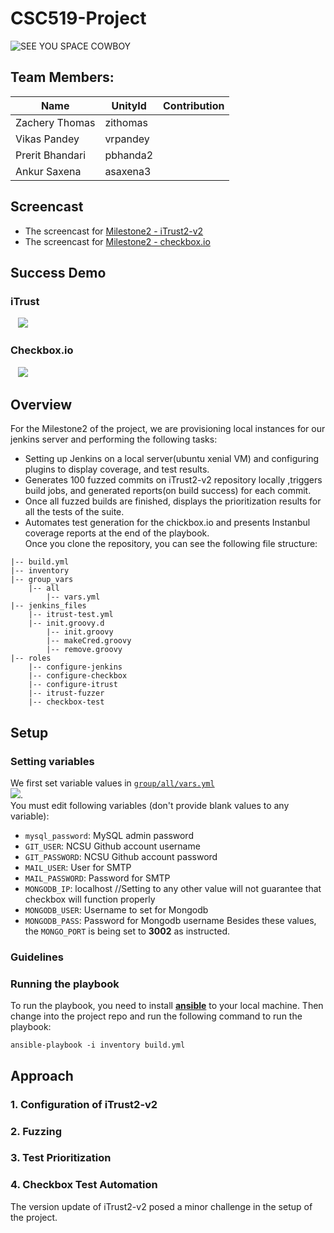 # CSC519-Project


![SEE YOU SPACE COWBOY](https://img.youtube.com/vi/yg7V67ptg18/0.jpg)

## Team Members:
| Name | UnityId | Contribution |
|---------------------|-------|----------|
| Zachery Thomas | zithomas |  |
| Vikas Pandey | vrpandey |  |
| Prerit Bhandari | pbhanda2 | |
| Ankur Saxena | asaxena3 |  |

## Screencast
+ The screencast for [Milestone2 - iTrust2-v2]()
+ The screencast for [Milestone2 - checkbox.io]()

## Success Demo
### iTrust  
    ![](https://github.ncsu.edu/asaxena3/CSC519-Project/blob/Milestone2/tutorial_material/itrust-demo.gif)   

### Checkbox.io    
    ![](https://github.ncsu.edu/asaxena3/CSC519-Project/blob/Milestone2/tutorial_material/checkbox-demo.gif)

## Overview
For the Milestone2 of the project, we are provisioning local instances for our jenkins server and performing the following tasks:
+ Setting up Jenkins on a local server(ubuntu xenial VM) and configuring plugins to display coverage, and test results.
+ Generates 100 fuzzed commits on iTrust2-v2 repository locally ,triggers build jobs, and generated reports(on build success) for each commit.
+ Once all fuzzed builds are finished, displays the prioritization results for all the tests of the suite.
+ Automates test generation for the chickbox.io and presents Instanbul coverage reports at the end of the playbook.  
Once you clone the repository, you can see the following file structure:
```
|-- build.yml
|-- inventory
|-- group_vars
    |-- all
        |-- vars.yml
|-- jenkins_files
    |-- itrust-test.yml
    |-- init.groovy.d
        |-- init.groovy
        |-- makeCred.groovy
        |-- remove.groovy
|-- roles
    |-- configure-jenkins
    |-- configure-checkbox
    |-- configure-itrust
    |-- itrust-fuzzer
    |-- checkbox-test    
```

## Setup
### Setting variables
We first set variable values in [`group/all/vars.yml`](https://github.ncsu.edu/asaxena3/CSC519-Project/blob/Milestone2/group_vars/all/vars.yml)  
![](https://github.ncsu.edu/asaxena3/CSC519-Project/blob/Milestone2/tutorial_material/vault.PNG).  
You must edit following variables (don't provide blank values to any variable):

+ `mysql_password`: MySQL admin password
+ `GIT_USER`: NCSU Github account username
+ `GIT_PASSWORD`: NCSU Github account password
+ `MAIL_USER`: User for SMTP
+ `MAIL_PASSWORD`: Password for SMTP
+ `MONGODB_IP`: localhost   //Setting to any other value will not guarantee that checkbox will function properly
+ `MONGODB_USER`: Username to set for Mongodb
+ `MONGODB_PASS`: Password for Mongodb username
Besides these values, the `MONGO_PORT` is being set to **3002** as instructed.
### Guidelines

### Running the playbook

To run the playbook, you need to install [**ansible**](https://github.com/CSC-DevOps/CM/blob/master/Ansible.md) to your local machine. Then change into the project repo and run the following command to run the playbook:
```
ansible-playbook -i inventory build.yml
```
## Approach
### 1. Configuration of iTrust2-v2
### 2. Fuzzing
### 3. Test Prioritization
### 4. Checkbox Test Automation


The version update of iTrust2-v2 posed a minor challenge in the setup of the project. 
